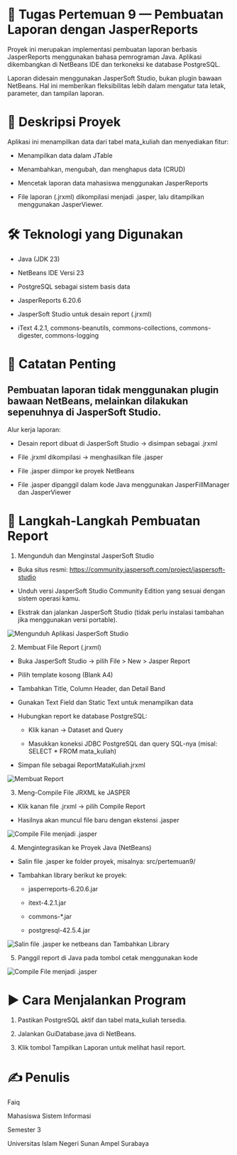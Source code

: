 # 📘 Tugas Pertemuan 9 — Pembuatan Laporan dengan JasperReports

Proyek ini merupakan implementasi pembuatan laporan berbasis JasperReports menggunakan bahasa pemrograman Java.
Aplikasi dikembangkan di NetBeans IDE dan terkoneksi ke database PostgreSQL.

Laporan didesain menggunakan JasperSoft Studio, bukan plugin bawaan NetBeans.
Hal ini memberikan fleksibilitas lebih dalam mengatur tata letak, parameter, dan tampilan laporan.

# 🧩 Deskripsi Proyek

Aplikasi ini menampilkan data dari tabel mata_kuliah dan menyediakan fitur:

- Menampilkan data dalam JTable

- Menambahkan, mengubah, dan menghapus data (CRUD)

- Mencetak laporan data mahasiswa menggunakan JasperReports

- File laporan (.jrxml) dikompilasi menjadi .jasper, lalu ditampilkan menggunakan JasperViewer.

# 🛠️ Teknologi yang Digunakan

- Java (JDK 23)

- NetBeans IDE Versi 23

- PostgreSQL sebagai sistem basis data

- JasperReports 6.20.6

- JasperSoft Studio untuk desain report (.jrxml)

- iText 4.2.1, commons-beanutils, commons-collections, commons-digester, commons-logging

# 🧾 Catatan Penting

## Pembuatan laporan tidak menggunakan plugin bawaan NetBeans, melainkan dilakukan sepenuhnya di JasperSoft Studio.

Alur kerja laporan:

- Desain report dibuat di JasperSoft Studio → disimpan sebagai .jrxml

- File .jrxml dikompilasi → menghasilkan file .jasper

- File .jasper diimpor ke proyek NetBeans

- File .jasper dipanggil dalam kode Java menggunakan JasperFillManager dan JasperViewer

# 🧰 Langkah-Langkah Pembuatan Report

1. Mengunduh dan Menginstal JasperSoft Studio

- Buka situs resmi: https://community.jaspersoft.com/project/jaspersoft-studio

- Unduh versi JasperSoft Studio Community Edition yang sesuai dengan sistem operasi kamu.

- Ekstrak dan jalankan JasperSoft Studio (tidak perlu instalasi tambahan jika menggunakan versi portable).

![Mengunduh Aplikasi JasperSoft Studio](https://github.com/fa-iqq29/Tugas-Pertemuan-9/blob/main/P9%20PBO/Screenshot%202025-10-17%20191149.png?raw=true)

2. Membuat File Report (.jrxml)

- Buka JasperSoft Studio → pilih File > New > Jasper Report

- Pilih template kosong (Blank A4)

- Tambahkan Title, Column Header, dan Detail Band

- Gunakan Text Field dan Static Text untuk menampilkan data

- Hubungkan report ke database PostgreSQL:

  - Klik kanan → Dataset and Query

  - Masukkan koneksi JDBC PostgreSQL dan query SQL-nya (misal: SELECT * FROM mata_kuliah)

- Simpan file sebagai ReportMataKuliah.jrxml

![Membuat Report](https://github.com/fa-iqq29/Tugas-Pertemuan-9/blob/main/P9%20PBO/Screenshot%202025-10-17%20191801.png?raw=true)

3. Meng-Compile File JRXML ke JASPER

- Klik kanan file .jrxml → pilih Compile Report

- Hasilnya akan muncul file baru dengan ekstensi .jasper

![Compile File menjadi .jasper](https://github.com/fa-iqq29/Tugas-Pertemuan-9/blob/main/P9%20PBO/Screenshot%202025-10-17%20192058.png?raw=true)

4. Mengintegrasikan ke Proyek Java (NetBeans)

- Salin file .jasper ke folder proyek, misalnya: src/pertemuan9/

- Tambahkan library berikut ke proyek:

  - jasperreports-6.20.6.jar

  - itext-4.2.1.jar

  - commons-*.jar

  - postgresql-42.5.4.jar

![Salin file .jasper ke netbeans dan Tambahkan Library](https://github.com/fa-iqq29/Tugas-Pertemuan-9/blob/main/P9%20PBO/Screenshot%202025-10-16%20143614.png?raw=true)

5. Panggil report di Java pada tombol cetak menggunakan kode

![Compile File menjadi .jasper](https://github.com/fa-iqq29/Tugas-Pertemuan-9/blob/main/P9%20PBO/Screenshot%202025-10-17%20192659.png?raw=true)
  
# ▶️ Cara Menjalankan Program

1. Pastikan PostgreSQL aktif dan tabel mata_kuliah tersedia.

2. Jalankan GuiDatabase.java di NetBeans.

3. Klik tombol Tampilkan Laporan untuk melihat hasil report.

# ✍️ Penulis

Faiq

Mahasiswa Sistem Informasi

Semester 3

Universitas Islam Negeri Sunan Ampel Surabaya
